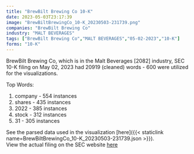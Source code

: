 ```yaml
---
title: "BrewBilt Brewing Co 10-K"
date: 2023-05-03T23:17:39
image: "BrewBiltBrewingCo_10-K_20230503-231739.png"
companies: "BrewBilt Brewing Co"
industry: "MALT BEVERAGES"
tags: ["BrewBilt Brewing Co","MALT BEVERAGES","05-02-2023","10-K"]
forms: "10-K"
---
```

BrewBilt Brewing Co, which is in the Malt Beverages [2082] industry, SEC 10-K filing on May 02, 2023 had 20919 (cleaned) words - 600 were utilized for the visualizations.

Top Words:
1. company - 554 instances
2. shares - 435 instances
3. 2022 - 385 instances
4. stock - 312 instances
5. 31 - 305 instances


See the parsed data used in the visualization [here]({{< staticlink name=BrewBiltBrewingCo_10-K_20230503-231739.json >}}).  
View the actual filing on the SEC website [here](https://www.sec.gov/Archives/edgar/data/1399306/0001399306-23-000009.txt)